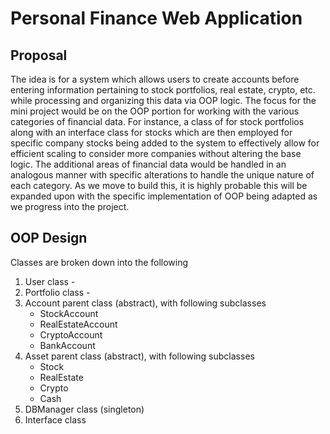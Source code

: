 # Personal Finance Web Application

## Proposal

The idea is for a system which allows users to create accounts before entering information
pertaining to stock portfolios, real estate, crypto, etc. while processing and organizing this data
via OOP logic. The focus for the mini project would be on the OOP portion for working with the
various categories of financial data. For instance, a class of for stock portfolios along with an
interface class for stocks which are then employed for specific company stocks being added to
the system to effectively allow for efficient scaling to consider more companies without altering
the base logic. The additional areas of financial data would be handled in an analogous manner
with specific alterations to handle the unique nature of each category. As we move to build this,
it is highly probable this will be expanded upon with the specific implementation of OOP being
adapted as we progress into the project.

## OOP Design

Classes are broken down into the following

1. User class - 
2. Portfolio class - 
3. Account parent class (abstract), with following subclasses 
    - StockAccount
    - RealEstateAccount
    - CryptoAccount
    - BankAccount
4. Asset parent class (abstract), with following subclasses
    - Stock
    - RealEstate
    - Crypto
    - Cash
5. DBManager class (singleton)
6. Interface class